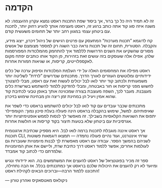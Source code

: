 # הקדמה

זה לא תמיד היה כל כך ברור, אך ביסוד שפת התכנות ראסט נמצא עקרון ה*העצמה*: לא
משנה איזה סוג קוד אתה כותב ברגע זה, ראסט מעצימה אותך להגיע רחוק יותר, לתכנת עם
ביטחון עצמי במגוון רחב יותר של תחומים משעשית קודם.

קח לדוגמא ”תכנות מערכות“ המתעסק עם פרטים רגישים של ניהול זיכרון, ייצוג מידע,
והקבלה. הסטורית, תחום זה של תכנות נראה כבר השגה רק למספר מצומצם של אנשים מסורים
שהשקיעו את השנים הדרושות לללמוד איך להתחמק מהמלכודות המפורסמות שלהן. אפילו אלה
שעוסקים בזה עושים זאת בזהירות, פן הקוד אותו כותבים יפתח מקום לאקספלוייטים,
קריסות, או שגיאות חמורות אחרות.

ראסט מפילה את המחסומים האלה על ידי העלמת המלכודות וסיפוק ערכה של כלים ידידותיים
ומלוטשים העוזרים לאורך הדרך. מתכנתים שנדרשים ”לרדת“ לשליטה יותר משמעותית ולכתוב
קוד יותר לואו לבל יכולים לעשות זאת עם ראסט, מבלי להצטרך לחשוש מפני קריסות או
חור באבטחה, ומבלי להזדקק ללמוד להשתמש בשרשרת כלים מעצבנת. מעבר לכך, השפה מעוצבת
בצורה שמכווינה אותך באופן טבעי לכתיבת קוד שהוא אמין ויעיל הן במחינת זמן ריצה
והן מבחינת שימוש בזיכרון.

מתכנתים שכבר עובדים עם קוד לואו לבל יכולים להשתמש בראסט כדי לשפר את שאיפותיהם.
למשל, שימוש בהקבלה בראסט הינה פעולה בעלת סיכון נמוך: הקומפיילר יתפוס את השגיאות
הקלאסיות בשבילך. זה מאפשר לך לנסות לממש אופטימיזציות יותר אגרסיביות עם ביטחון
שלא בטעות תיצור בקוד קריסות או חולשות אחרות.

אך ראסט איננה מוגבלת לתכנות ברמה לואו לבל. היא מספיק שכתיבת ארגונומית תוכנות
CLI, שרתי אינטרנט, ועוד נהיים פעולה נחמדה — תמצאו דוגמאות פשוטות לשניהם בהמשך
הספר. עבודה עם ראסט מאפשרת לך לבנות מיומנויות שעוברות גם לעולמות אחרים; אפשר
ללמוד ראסט דרך כתיבת שרת, וליישם את אותן המיומנויות שלמדתם כדי לכתוב קוד אמבדד.

ספר זה מכיר בפוטנציאל של ראסט להעצים את המשתמשים בה. הוא ידידותי ונגיש ומיועד
לא רק להעצים את היכולות שלכם בראסט אך כמתכנתים בכלל. אז הבה נתחילה, התכוננו
ללמוד הרבה—וברוכים הבאים לקהילת ראסט!

— ניקולאס מאטסאקיס ואהרון טורון

